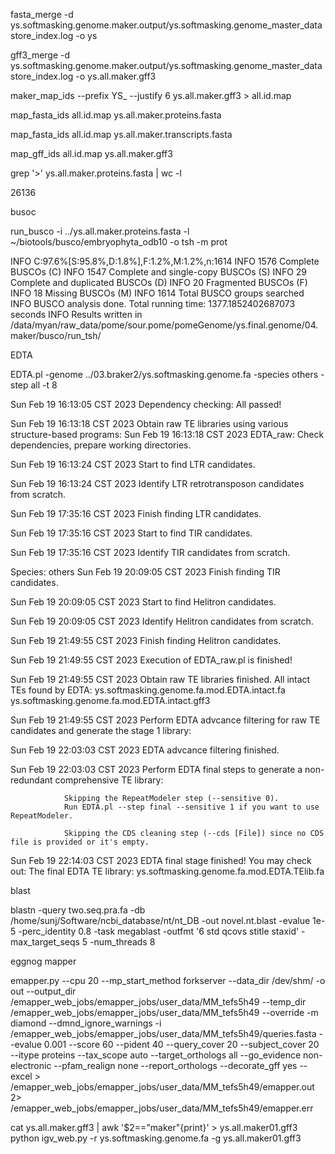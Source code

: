 fasta_merge -d ys.softmasking.genome.maker.output/ys.softmasking.genome_master_datastore_index.log -o ys

gff3_merge -d ys.softmasking.genome.maker.output/ys.softmasking.genome_master_datastore_index.log -o ys.all.maker.gff3

maker_map_ids --prefix YS_ --justify 6 ys.all.maker.gff3 > all.id.map

map_fasta_ids all.id.map ys.all.maker.proteins.fasta

map_fasta_ids all.id.map ys.all.maker.transcripts.fasta

map_gff_ids all.id.map ys.all.maker.gff3

grep '>' ys.all.maker.proteins.fasta | wc -l

26136

busoc

run_busco -i ../ys.all.maker.proteins.fasta -l ~/biotools/busco/embryophyta_odb10 -o tsh -m prot

INFO	C:97.6%[S:95.8%,D:1.8%],F:1.2%,M:1.2%,n:1614
INFO	1576 Complete BUSCOs (C)
INFO	1547 Complete and single-copy BUSCOs (S)
INFO	29 Complete and duplicated BUSCOs (D)
INFO	20 Fragmented BUSCOs (F)
INFO	18 Missing BUSCOs (M)
INFO	1614 Total BUSCO groups searched
INFO	BUSCO analysis done. Total running time: 1377.1852402687073 seconds
INFO	Results written in /data/myan/raw_data/pome/sour.pome/pomeGenome/ys.final.genome/04.maker/busco/run_tsh/

EDTA

EDTA.pl -genome ../03.braker2/ys.softmasking.genome.fa -species others -step all -t 8

Sun Feb 19 16:13:05 CST 2023	Dependency checking:
				All passed!

Sun Feb 19 16:13:18 CST 2023	Obtain raw TE libraries using various structure-based programs: 
Sun Feb 19 16:13:18 CST 2023	EDTA_raw: Check dependencies, prepare working directories.

Sun Feb 19 16:13:24 CST 2023	Start to find LTR candidates.

Sun Feb 19 16:13:24 CST 2023	Identify LTR retrotransposon candidates from scratch.

Sun Feb 19 17:35:16 CST 2023	Finish finding LTR candidates.

Sun Feb 19 17:35:16 CST 2023	Start to find TIR candidates.

Sun Feb 19 17:35:16 CST 2023	Identify TIR candidates from scratch.

Species: others
Sun Feb 19 20:09:05 CST 2023	Finish finding TIR candidates.

Sun Feb 19 20:09:05 CST 2023	Start to find Helitron candidates.

Sun Feb 19 20:09:05 CST 2023	Identify Helitron candidates from scratch.

Sun Feb 19 21:49:55 CST 2023	Finish finding Helitron candidates.

Sun Feb 19 21:49:55 CST 2023	Execution of EDTA_raw.pl is finished!

Sun Feb 19 21:49:55 CST 2023	Obtain raw TE libraries finished.
				All intact TEs found by EDTA: 
					ys.softmasking.genome.fa.mod.EDTA.intact.fa
					ys.softmasking.genome.fa.mod.EDTA.intact.gff3

Sun Feb 19 21:49:55 CST 2023	Perform EDTA advcance filtering for raw TE candidates and generate the stage 1 library: 

Sun Feb 19 22:03:03 CST 2023	EDTA advcance filtering finished.

Sun Feb 19 22:03:03 CST 2023	Perform EDTA final steps to generate a non-redundant comprehensive TE library:

				Skipping the RepeatModeler step (--sensitive 0).
				Run EDTA.pl --step final --sensitive 1 if you want to use RepeatModeler.

				Skipping the CDS cleaning step (--cds [File]) since no CDS file is provided or it's empty.

Sun Feb 19 22:14:03 CST 2023	EDTA final stage finished! You may check out:
				The final EDTA TE library: ys.softmasking.genome.fa.mod.EDTA.TElib.fa


blast

 blastn -query two.seq.pra.fa -db /home/sunj/Software/ncbi_database/nt/nt_DB -out novel.nt.blast -evalue 1e-5 -perc_identity 0.8 -task megablast -outfmt '6 std qcovs stitle staxid' -max_target_seqs 5 -num_threads 8

eggnog mapper

emapper.py --cpu 20 --mp_start_method forkserver --data_dir /dev/shm/ -o out --output_dir /emapper_web_jobs/emapper_jobs/user_data/MM_tefs5h49 --temp_dir /emapper_web_jobs/emapper_jobs/user_data/MM_tefs5h49 --override -m diamond --dmnd_ignore_warnings -i /emapper_web_jobs/emapper_jobs/user_data/MM_tefs5h49/queries.fasta --evalue 0.001 --score 60 --pident 40 --query_cover 20 --subject_cover 20 --itype proteins --tax_scope auto --target_orthologs all --go_evidence non-electronic --pfam_realign none --report_orthologs --decorate_gff yes --excel > /emapper_web_jobs/emapper_jobs/user_data/MM_tefs5h49/emapper.out 2> /emapper_web_jobs/emapper_jobs/user_data/MM_tefs5h49/emapper.err


cat ys.all.maker.gff3 | awk '$2=="maker"{print}' > ys.all.maker01.gff3
python igv_web.py -r ys.softmasking.genome.fa -g ys.all.maker01.gff3
